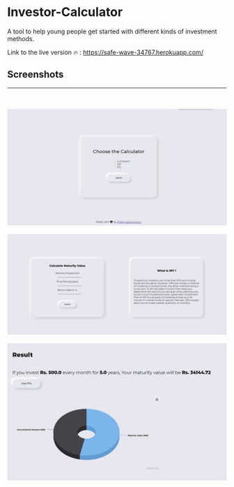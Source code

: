 # Investor-Calculator
A tool to help young people get started with different kinds of investment methods.
<br>

Link to the live version 🔥 : https://safe-wave-34767.herokuapp.com/

## Screenshots
<hr>
<br>
<br>
<img src = 'Screenshot-1.jpg'>
<br>
<br>
<img src = 'Screenshot-2.jpg'>
<br>
<br>
<img src = 'Screenshot-3.jpg'>


